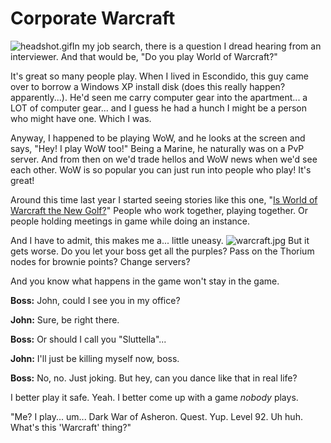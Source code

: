 # Corporate Warcraft

![headshot.gif](http://westkarana.com/wp-content/uploads/2007/01/headshot.gif)In my job search, there is a question I dread hearing from an interviewer. And that would be, "Do you play World of Warcraft?"

It's great so many people play. When I lived in Escondido, this guy came over to borrow a Windows XP install disk (does this really happen? apparently...). He'd seen me carry computer gear into the apartment... a LOT of computer gear... and I guess he had a hunch I might be a person who might have one. Which I was.

Anyway, I happened to be playing WoW, and he looks at the screen and says, "Hey! I play WoW too!" Being a Marine, he naturally was on a PvP server. And from then on we'd trade hellos and WoW news when we'd see each other. WoW is so popular you can just run into people who play! It's great!

Around this time last year I started seeing stories like this one, "[Is World of Warcraft the New Golf?](http://www.1up.com/do/newsStory?cId=3147826)" People who work together, playing together. Or people holding meetings in game while doing an instance.

And I have to admit, this makes me a... little uneasy.
![warcraft.jpg](http://westkarana.com/wp-content/uploads/2007/01/warcraft.jpg)
But it gets worse. Do you let your boss get all the purples? Pass on the Thorium nodes for brownie points? Change servers?

And you know what happens in the game won't stay in the game.

**Boss:** John, could I see you in my office?

**John:** Sure, be right there.

**Boss:** Or should I call you "Sluttella"...

**John:** I'll just be killing myself now, boss.

**Boss:** No, no. Just joking. But hey, can you dance like that in real life?

I better play it safe. Yeah. I better come up with a game *nobody* plays.

"Me? I play... um... Dark War of Asheron. Quest. Yup. Level 92. Uh huh. What's this 'Warcraft' thing?"
